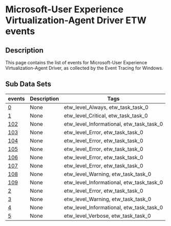# Microsoft-User Experience Virtualization-Agent Driver ETW events

## Description
This page contains the list of events for Microsoft-User Experience Virtualization-Agent Driver, as collected by the Event Tracing for Windows.

## Sub Data Sets
|events|Description|Tags|
|---|---|---|
|[0](events/event-0.md)|None|etw_level_Always, etw_task_task_0|
|[1](events/event-1.md)|None|etw_level_Critical, etw_task_task_0|
|[102](events/event-102.md)|None|etw_level_Informational, etw_task_task_0|
|[103](events/event-103.md)|None|etw_level_Error, etw_task_task_0|
|[104](events/event-104.md)|None|etw_level_Error, etw_task_task_0|
|[105](events/event-105.md)|None|etw_level_Error, etw_task_task_0|
|[106](events/event-106.md)|None|etw_level_Error, etw_task_task_0|
|[107](events/event-107.md)|None|etw_level_Error, etw_task_task_0|
|[108](events/event-108.md)|None|etw_level_Warning, etw_task_task_0|
|[109](events/event-109.md)|None|etw_level_Informational, etw_task_task_0|
|[2](events/event-2.md)|None|etw_level_Error, etw_task_task_0|
|[3](events/event-3.md)|None|etw_level_Warning, etw_task_task_0|
|[4](events/event-4.md)|None|etw_level_Informational, etw_task_task_0|
|[5](events/event-5.md)|None|etw_level_Verbose, etw_task_task_0|
